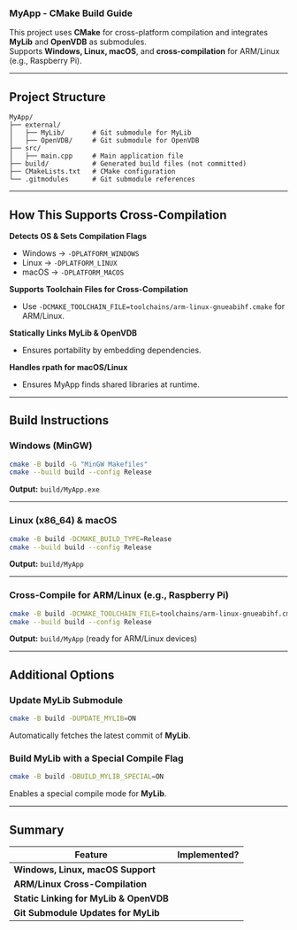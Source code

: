 ### **MyApp - CMake Build Guide**  

This project uses **CMake** for cross-platform compilation and integrates **MyLib** and **OpenVDB** as submodules.  
Supports **Windows, Linux, macOS**, and **cross-compilation** for ARM/Linux (e.g., Raspberry Pi).  

---

## **Project Structure**  
```
MyApp/
├── external/
│   ├── MyLib/       # Git submodule for MyLib
│   ├── OpenVDB/     # Git submodule for OpenVDB
├── src/
│   ├── main.cpp     # Main application file
├── build/           # Generated build files (not committed)
├── CMakeLists.txt   # CMake configuration
└── .gitmodules      # Git submodule references
```

---

## **How This Supports Cross-Compilation**
**Detects OS & Sets Compilation Flags**  
   - Windows → `-DPLATFORM_WINDOWS`  
   - Linux → `-DPLATFORM_LINUX`  
   - macOS → `-DPLATFORM_MACOS`  

**Supports Toolchain Files for Cross-Compilation**  
   - Use `-DCMAKE_TOOLCHAIN_FILE=toolchains/arm-linux-gnueabihf.cmake` for ARM/Linux.  

**Statically Links MyLib & OpenVDB**  
   - Ensures portability by embedding dependencies.  

**Handles rpath for macOS/Linux**  
   - Ensures MyApp finds shared libraries at runtime.  

---

## **Build Instructions**
### **Windows (MinGW)**
```bash
cmake -B build -G "MinGW Makefiles"
cmake --build build --config Release
```
**Output:** `build/MyApp.exe`  

---

### **Linux (x86_64) & macOS**
```bash
cmake -B build -DCMAKE_BUILD_TYPE=Release
cmake --build build --config Release
```
**Output:** `build/MyApp`  

---

### **Cross-Compile for ARM/Linux (e.g., Raspberry Pi)**
```bash
cmake -B build -DCMAKE_TOOLCHAIN_FILE=toolchains/arm-linux-gnueabihf.cmake
cmake --build build --config Release
```
**Output:** `build/MyApp` (ready for ARM/Linux devices)  

---

## **Additional Options**
### **Update MyLib Submodule**
```bash
cmake -B build -DUPDATE_MYLIB=ON
```
Automatically fetches the latest commit of **MyLib**.  

### **Build MyLib with a Special Compile Flag**
```bash
cmake -B build -DBUILD_MYLIB_SPECIAL=ON
```
Enables a special compile mode for **MyLib**.  

---

## **Summary**
| **Feature** | **Implemented?** |
|------------|----------------|
| **Windows, Linux, macOS Support** | |
| **ARM/Linux Cross-Compilation** | |
| **Static Linking for MyLib & OpenVDB** | |
| **Git Submodule Updates for MyLib** | |

